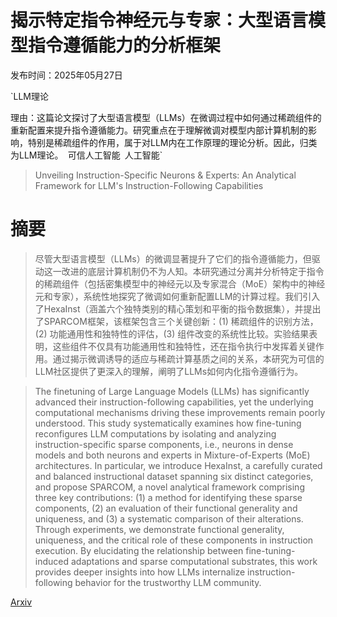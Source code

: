 # 揭示特定指令神经元与专家：大型语言模型指令遵循能力的分析框架

发布时间：2025年05月27日

`LLM理论

理由：这篇论文探讨了大型语言模型（LLMs）在微调过程中如何通过稀疏组件的重新配置来提升指令遵循能力。研究重点在于理解微调对模型内部计算机制的影响，特别是稀疏组件的作用，属于对LLM内在工作原理的理论分析。因此，归类为LLM理论。` `可信人工智能` `人工智能`

> Unveiling Instruction-Specific Neurons & Experts: An Analytical Framework for LLM's Instruction-Following Capabilities

# 摘要

> 尽管大型语言模型（LLMs）的微调显著提升了它们的指令遵循能力，但驱动这一改进的底层计算机制仍不为人知。本研究通过分离并分析特定于指令的稀疏组件（包括密集模型中的神经元以及专家混合（MoE）架构中的神经元和专家），系统性地探究了微调如何重新配置LLM的计算过程。我们引入了HexaInst（涵盖六个独特类别的精心策划和平衡的指令数据集），并提出了SPARCOM框架，该框架包含三个关键创新：(1) 稀疏组件的识别方法，(2) 功能通用性和独特性的评估，(3) 组件改变的系统性比较。实验结果表明，这些组件不仅具有功能通用性和独特性，还在指令执行中发挥着关键作用。通过揭示微调诱导的适应与稀疏计算基质之间的关系，本研究为可信的LLM社区提供了更深入的理解，阐明了LLMs如何内化指令遵循行为。

> The finetuning of Large Language Models (LLMs) has significantly advanced their instruction-following capabilities, yet the underlying computational mechanisms driving these improvements remain poorly understood. This study systematically examines how fine-tuning reconfigures LLM computations by isolating and analyzing instruction-specific sparse components, i.e., neurons in dense models and both neurons and experts in Mixture-of-Experts (MoE) architectures. In particular, we introduce HexaInst, a carefully curated and balanced instructional dataset spanning six distinct categories, and propose SPARCOM, a novel analytical framework comprising three key contributions: (1) a method for identifying these sparse components, (2) an evaluation of their functional generality and uniqueness, and (3) a systematic comparison of their alterations. Through experiments, we demonstrate functional generality, uniqueness, and the critical role of these components in instruction execution. By elucidating the relationship between fine-tuning-induced adaptations and sparse computational substrates, this work provides deeper insights into how LLMs internalize instruction-following behavior for the trustworthy LLM community.

[Arxiv](https://arxiv.org/abs/2505.21191)